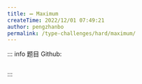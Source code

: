 ```yaml
---
title: ➖ Maximum
createTime: 2022/12/01 07:49:21
author: pengzhanbo
permalink: /type-challenges/hard/maximum/
---
```


::: info 题目
Github: []()

```ts
```
:::
